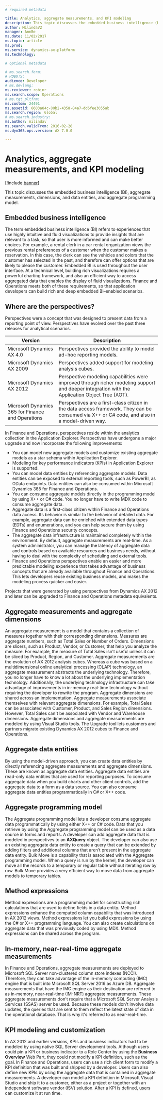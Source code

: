 ```yaml
---
# required metadata

title: Analytics, aggregate measurements, and KPI modeling
description: This topic discusses the embedded business intelligence (BI), aggregate measurements, dimensions, and data entities, and aggregate programming model.
author: MilindaV2
manager: AnnBe
ms.date: 11/02/2017
ms.topic: article
ms.prod: 
ms.service: dynamics-ax-platform
ms.technology: 

# optional metadata

# ms.search.form: 
# ROBOTS: 
audience: Developer
# ms.devlang: 
ms.reviewer: robinr
ms.search.scope: Operations
# ms.tgt_pltfrm: 
ms.custom: 24491
ms.assetid: 6603a84c-00b2-4358-84a7-dd6fee3055ab
ms.search.region: Global
# ms.search.industry: 
ms.author: milindav
ms.search.validFrom: 2016-02-28
ms.dyn365.ops.version: AX 7.0.0

---
```


# Analytics, aggregate measurements, and KPI modeling

[!include [banner](../includes/banner.md)]

This topic discusses the embedded business intelligence (BI), aggregate measurements, dimensions, and data entities, and aggregate programming model.

Embedded business intelligence
------------------------------

The term embedded business intelligence (BI) refers to experiences that use highly intuitive and fluid visualizations to provide insights that are relevant to a task, so that user is more informed and can make better choices. For example, a rental clerk in a car rental organization views the previous rental preferences of a customer when the customer makes a reservation. In this case, the clerk can see the vehicles and colors that the customer has selected in the past, and therefore can offer options that are likely to please the customer. Embedded BI is used throughout the user interface. At a technical level, building rich visualizations requires a powerful charting framework, and also an efficient way to access aggregated data that enables the display of fluid visualizations. Finance and Operations meets both of these requirements, so that application developers can build rich and deep embedded BI–enabled scenarios.

## Where are the perspectives?
Perspectives were a concept that was designed to present data from a reporting point of view. Perspectives have evolved over the past three releases for analytical scenarios.

| Version                               | Description                                                                                                                                    |
|---------------------------------------|------------------------------------------------------------------------------------------------------------------------------------------------|
| Microsoft Dynamics AX 4.0             | Perspectives provided the ability to model ad-hoc reporting models.                                                                            |
| Microsoft Dynamics AX 2009            | Perspectives added support for modeling analysis cubes.                                                                                        |
| Microsoft Dynamics AX 2012            | Perspective modeling capabilities were improved through richer modeling support and deeper integration with the Application Object Tree (AOT). |
| Microsoft Dynamics 365 for Finance and Operations | Perspectives are a first-class citizen in the data access framework. They can be consumed via X++ or C\# code, and also in a model-driven way. |

In Finance and Operations, perspectives reside within the analytics collection in the Application Explorer. Perspectives have undergone a major upgrade and now incorporate the following improvements:

-   You can model new aggregate models and customize existing aggregate models as a star schema within Application Explorer.
-   Modeling for key performance indicators (KPIs) in Application Explorer is supported.
-   You can model data entities by referencing aggregate models. Data entities can be exposed to external reporting tools, such as PowerBI, as OData endpoints. Data entities can also be consumed within Microsoft Dynamics 365 for Finance and Operations.
-   You can consume aggregate models directly in the programming model by using X++ or C\# code. You no longer have to write MDX code to consume aggregate data.
-   Aggregate data is a first-class citizen within Finance and Operations data access. Its behavior is similar to the behavior of detailed data. For example, aggregate data can be enriched with extended data types (EDTs) and enumerations, and you can help secure them by using Finance and Operations security concepts.
-   The aggregate data infrastructure is maintained completely within the environment. By default, aggregate measurements are real-time. As a system administrator, you can manage the latency of aggregate data and controls based on available resources and business needs, without having to deal with the complexity of scheduling and external tools.
-   Finance and Operations perspectives enable an easier and more predictable modeling experience that takes advantage of business concepts that are already available throughout Finance and Operations. This lets developers reuse existing business models, and makes the modeling process quicker and easier.

Projects that were generated by using perspectives from Dynamics AX 2012 and later can be upgraded to Finance and Operations metadata equivalents.

## Aggregate measurements and aggregate dimensions
An aggregate measurement is a model that contains a collection of measures together with their corresponding dimensions. Measures are aggregate numbers, such as Total Sales or Number of Orders. Dimensions are slicers, such as Product, Vendor, or Customer, that help you analyze the measure. For example, the measure of Total Sales isn't useful unless it can be sliced by Product, Region, and Customer. Aggregate measurements are the evolution of AX 2012 analysis cubes. Whereas a cube was based on a multidimensional online analytical processing (OLAP) technology, an aggregate measurement abstracts the underlying technology. Therefore, you no longer have to know a lot about the underlying implementation technology. Additionally, the underlying technology infrastructure can take advantage of improvements in in-memory real-time technology without requiring the developer to rewrite the program. Aggregate dimensions are shared across an implementation. Aggregate measurements associate themselves with relevant aggregate dimensions. For example, Total Sales can be associated with Customer, Product, and Sales Region dimensions. However, Total Sales can't be associated with Vendor and Warehouse dimensions. Aggregate dimensions and aggregate measurements are modeled by using Visual Studio tools. The Upgrade tool lets customers and partners migrate existing Dynamics AX 2012 cubes to Finance and Operations.

## Aggregate data entities
By using the model-driven approach, you can create data entities by directly referencing aggregate measurements and aggregate dimensions. These are known as aggregate data entities. Aggregate data entities are read-only data entities that are used for reporting purposes. To consume aggregate data when you build charts and other client controls, add the aggregate data to a form as a data source. You can also consume aggregate data entities programmatically in C\# or X++ code.

## Aggregate programming model
The Aggregate programming model lets a developer consume aggregate data programmatically by using either X++ or C\# code. Data that you retrieve by using the Aggregate programming model can be used as a data source in forms and reports. A developer can add aggregate data that is modeled in perspectives to an **AXQuery** object. The developer can also use an existing aggregate data entity to create a query that can be extended by adding filters and additional columns that aren't present in the aggregate data entity. Bulk Move is a capability that is associated with the Aggregate programming model. When a query is run by the kernel, the developer can move all the records to a temporary or regular table without iterating row by row. Bulk Move provides a very efficient way to move data from aggregate models to temporary tables.

## Method expressions
Method expressions are a programming model for constructing rich calculations that are used to define fields in a data entity. Method expressions enhance the computed column capability that was introduced in AX 2012 views. Method expressions let you build expressions by using the C\# or X++ programming language. You can also create calculations on aggregate data that was previously coded by using MDX. Method expressions can be shared across the program.

## In-memory, near-real-time aggregate measurements
In Finance and Operations, aggregate measurements are deployed to Microsoft SQL Server non-clustered column store indexes (NCCI). Therefore, they can take advantage of the in-memory computing (IMC) engine that is built into Microsoft SQL Server 2016 as Azure DB. Aggregate measurements that have the IMC engine as their destination are referred to as in-memory, near-real-time (IM-NRT) aggregate measurements. These aggregate measurements don't require that a Microsoft SQL Server Analysis Services (SSAS) server be used. Because these models don't involve data updates, the queries that are sent to them reflect the latest state of data in the operational database. That is why it's referred to as near-real-time.

## KPI modeling and customization
In AX 2012 and earlier versions, KPIs and business indicators had to be modeled by using native SQL Server development tools. Although users could pin a KPI or business indicator to a Role Center by using the **Business Overview** Web Part, they could not modify a KPI definition, such as the goal. In Finance and Operations, users can use a rich client form to modify a KPI definition that was built and shipped by a developer. Users can also define new KPIs by using the aggregate data that is contained in aggregate measurements. A developer can model a KPI definition in Microsoft Visual Studio and ship it to a customer, either as a project or together with an independent software vendor (ISV) solution. After a KPI is defined, users can customize it at run time.




